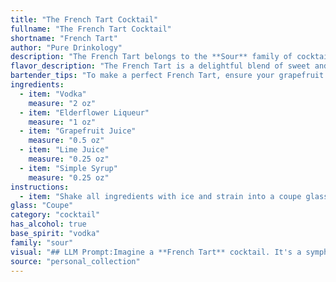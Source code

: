 ```yaml
---
title: "The French Tart Cocktail"
fullname: "The French Tart Cocktail"
shortname: "French Tart"
author: "Pure Drinkology"
description: "The French Tart belongs to the **Sour** family of cocktails, characterized by its tart and refreshing profile. While its exact origin is unknown, its combination of vodka, elderflower liqueur, and citrus juices points to a modern creation inspired by classic sour recipes like the Whiskey Sour. "
flavor_description: "The French Tart is a delightful blend of sweet and tart flavors. Vodka provides a clean canvas, while elderflower liqueur adds a floral sweetness.  Grapefruit juice brings a bright citrus tang, balanced by the lime juice's sharper acidity. A touch of simple syrup rounds out the sweetness, creating a harmonious and refreshing cocktail with a bright, citrusy finish. "
bartender_tips: "To make a perfect French Tart, ensure your grapefruit juice is freshly squeezed for the best flavor. Use a good quality elderflower liqueur for a floral aroma.  Don't over-shake the cocktail, as it can become cloudy.  Finally, adjust the simple syrup to your desired sweetness level. "
ingredients:
  - item: "Vodka"
    measure: "2 oz"
  - item: "Elderflower Liqueur"
    measure: "1 oz"
  - item: "Grapefruit Juice"
    measure: "0.5 oz"
  - item: "Lime Juice"
    measure: "0.25 oz"
  - item: "Simple Syrup"
    measure: "0.25 oz"
instructions:
  - item: "Shake all ingredients with ice and strain into a coupe glass."
glass: "Coupe"
category: "cocktail"
has_alcohol: true
base_spirit: "vodka"
family: "sour"
visual: "## LLM Prompt:Imagine a **French Tart** cocktail. It's a symphony of citrus and floral notes, crafted with **Vodka**, **Elderflower Liqueur**, **Grapefruit Juice**, **Lime Juice**, and **Simple Syrup**. **Describe the visual appeal of this cocktail:*** What is the **color** of the drink? Is it a vibrant hue, or a softer, more subtle tone? * Does the drink have a **gradient** or **layering** of colors?* What kind of **glass** is it served in? Is it a classic cocktail glass, a martini glass, or something else entirely?* Are there any **garnish** elements added? If so, describe their size, shape, and color.* What **mood** does the visual presentation of this cocktail evoke? Is it refreshing and bubbly, elegant and sophisticated, or something else entirely?**Be as descriptive and detailed as possible.** Use your imagination to paint a picture of the French Tart with words. "
source: "personal_collection"
---
```


